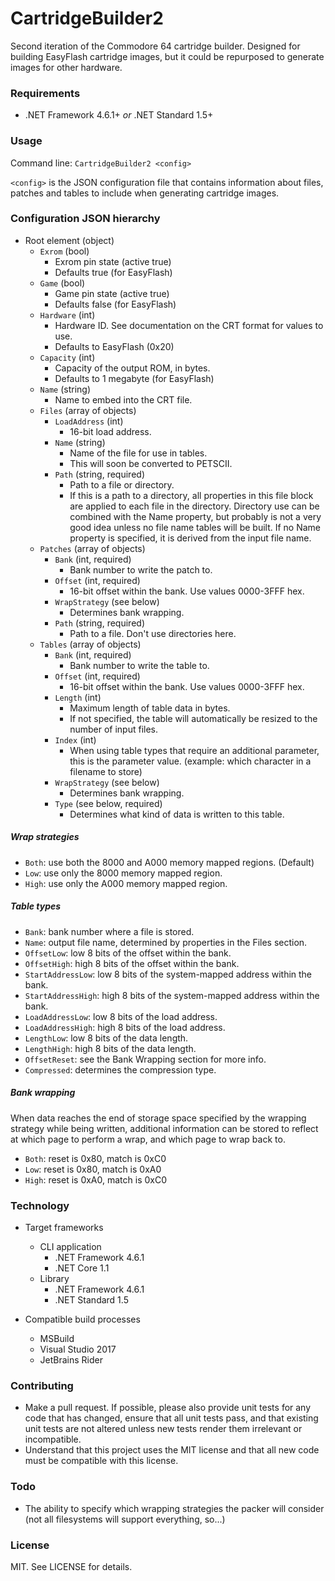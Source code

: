 # CartridgeBuilder2

Second iteration of the Commodore 64 cartridge builder. Designed for building EasyFlash
cartridge images, but it could be repurposed to generate images for other hardware.

### Requirements

- .NET Framework 4.6.1+ *or* .NET Standard 1.5+

### Usage

Command line: `CartridgeBuilder2 <config>`

`<config>` is the JSON configuration file that contains information about files, patches and 
tables to include when generating cartridge images.

### Configuration JSON hierarchy

- Root element (object)
  - `Exrom` (bool)
    - Exrom pin state (active true)
    - Defaults true (for EasyFlash)
  - `Game` (bool)
    - Game pin state (active true)
    - Defaults false (for EasyFlash)
  - `Hardware` (int)
    - Hardware ID. See documentation on the CRT format for values to use.
    - Defaults to EasyFlash (0x20)
  - `Capacity` (int)
    - Capacity of the output ROM, in bytes.
    - Defaults to 1 megabyte (for EasyFlash)
  - `Name` (string)
    - Name to embed into the CRT file.
  - `Files` (array of objects)
    - `LoadAddress` (int)
      - 16-bit load address. 
    - `Name` (string)
      - Name of the file for use in tables.
      - This will soon be converted to PETSCII.
    - `Path` (string, required)
      - Path to a file or directory.
      - If this is a path to a directory, all properties in this file block are applied to each
        file in the directory. Directory use can be combined with the Name property, but probably 
        is not a very good idea unless no file name tables will be built. If no Name property is
        specified, it is derived from the input file name.
  - `Patches` (array of objects)
    - `Bank` (int, required)
      - Bank number to write the patch to.
    - `Offset` (int, required)
      - 16-bit offset within the bank. Use values 0000-3FFF hex.
    - `WrapStrategy` (see below)
      - Determines bank wrapping.
    - `Path` (string, required)
      - Path to a file. Don't use directories here.
  - `Tables` (array of objects)
    - `Bank` (int, required)
      - Bank number to write the table to.
    - `Offset` (int, required)
      - 16-bit offset within the bank. Use values 0000-3FFF hex.
    - `Length` (int)
      - Maximum length of table data in bytes.
      - If not specified, the table will automatically be resized to the number of input files.
    - `Index` (int)
      - When using table types that require an additional parameter, this is the parameter value.
        (example: which character in a filename to store)
    - `WrapStrategy` (see below)
      - Determines bank wrapping.
    - `Type` (see below, required)
      - Determines what kind of data is written to this table.

##### Wrap strategies

- `Both`: use both the 8000 and A000 memory mapped regions. (Default)
- `Low`: use only the 8000 memory mapped region.
- `High`: use only the A000 memory mapped region.

##### Table types

- `Bank`: bank number where a file is stored.
- `Name`: output file name, determined by properties in the Files section.
- `OffsetLow`: low 8 bits of the offset within the bank.
- `OffsetHigh`: high 8 bits of the offset within the bank.
- `StartAddressLow`: low 8 bits of the system-mapped address within the bank.
- `StartAddressHigh`: high 8 bits of the system-mapped address within the bank.
- `LoadAddressLow`: low 8 bits of the load address.
- `LoadAddressHigh`: high 8 bits of the load address.
- `LengthLow`: low 8 bits of the data length.
- `LengthHigh`: high 8 bits of the data length.
- `OffsetReset`: see the Bank Wrapping section for more info.
- `Compressed`: determines the compression type.

##### Bank wrapping

When data reaches the end of storage space specified by the wrapping strategy while being written,
additional information can be stored to reflect at which page to perform a wrap, and which page
to wrap back to.

- `Both`: reset is 0x80, match is 0xC0
- `Low`: reset is 0x80, match is 0xA0
- `High`: reset is 0xA0, match is 0xC0

### Technology

- Target frameworks
  - CLI application
    - .NET Framework 4.6.1
    - .NET Core 1.1
  - Library
    - .NET Framework 4.6.1
    - .NET Standard 1.5

- Compatible build processes
  - MSBuild
  - Visual Studio 2017
  - JetBrains Rider
  
### Contributing

- Make a pull request. If possible, please also provide unit tests for any code that has changed,
  ensure that all unit tests pass, and that existing unit tests are not altered unless new tests
  render them irrelevant or incompatible.
- Understand that this project uses the MIT license and that all new code must be compatible with
  this license.

### Todo

- The ability to specify which wrapping strategies the packer will consider (not all filesystems
  will support everything, so...)

### License

MIT. See LICENSE for details.